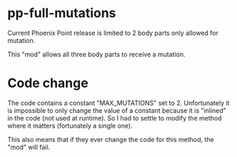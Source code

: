 # pp-full-mutations

Current Phoenix Point release is limited to 2 body parts only allowed for mutation.

This "mod" allows all three body parts to receive a mutation.

# Code change

The code contains a constant "MAX_MUTATIONS" set to 2. Unfortunately it is impossible to only change the value of a constant because it is "inlined" in the code (not used at runtime).
So I had to settle to modify the method where it matters (fortunately a single one).

This also means that if they ever change the code for this method, the "mod" will fail.